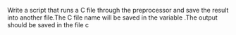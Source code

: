 Write a script that runs a C file through the preprocessor and save the result into another file.The C file name will be saved in the variable .The output should be saved in the file c
